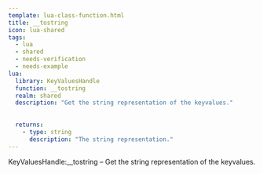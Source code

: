```yaml
---
template: lua-class-function.html
title: __tostring
icon: lua-shared
tags:
  - lua
  - shared
  - needs-verification
  - needs-example
lua:
  library: KeyValuesHandle
  function: __tostring
  realm: shared
  description: "Get the string representation of the keyvalues."
  
  
  returns:
    - type: string
      description: "The string representation."
---
```


<div class="lua__search__keywords">
KeyValuesHandle:__tostring &#x2013; Get the string representation of the keyvalues.
</div>
